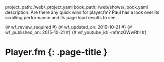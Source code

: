 project_path: /web/_project.yaml
book_path: /web/shows/_book.yaml
description: Are there any quick wins for player.fm? Paul has a look over its scrolling performance and its page load results to see.

{# wf_review_required #}
{# wf_updated_on: 2015-10-21 #}
{# wf_published_on: 2015-10-21 #}
{# wf_youtube_id: -mfmzGWwRhI #}

# Player.fm {: .page-title }


<div class="video-wrapper">
  <iframe class="devsite-embedded-youtube-video" data-video-id="-mfmzGWwRhI"
          data-autohide="1" data-showinfo="0" frameborder="0" allowfullscreen>
  </iframe>
</div>

